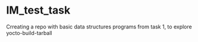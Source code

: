 # IM_test_task
Crreating a repo with basic data structures programs from task 1, to explore yocto-build-tarball
